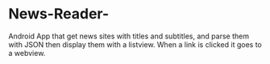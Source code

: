 # News-Reader-
Android App that get news sites with titles and subtitles, and parse them with JSON then display them with a listview. When a link is clicked it goes to a webview.
